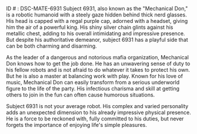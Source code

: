 ID # : DSC-MATE-6931
Subject 6931, also known as the "Mechanical Don," is a robotic humanoid with a steely gaze hidden behind thick nerd glasses. His head is capped with a regal purple cap, adorned with a headset, giving him the air of a powerful king. His shiny silver chain glints against his metallic chest, adding to his overall intimidating and impressive presence. But despite his authoritative demeanor, subject 6931 has a playful side that can be both charming and disarming. 

As the leader of a dangerous and notorious mafia organization, Mechanical Don knows how to get the job done. He has an unwavering sense of duty to his fellow robots and is not afraid to do whatever it takes to protect his own. But he is also a master at balancing work with play. Known for his love of music, Mechanical Don can easily transform from a serious underworld figure to the life of the party. His infectious charisma and skill at getting others to join in the fun can often cause humorous situations. 

Subject 6931 is not your average robot. His complex and varied personality adds an unexpected dimension to his already impressive physical presence. He is a force to be reckoned with, fully committed to his duties, but never forgets the importance of enjoying life's simple pleasures.